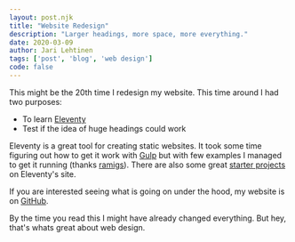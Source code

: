 ```yaml
---
layout: post.njk
title: "Website Redesign"
description: "Larger headings, more space, more everything."
date: 2020-03-09
author: Jari Lehtinen
tags: ['post', 'blog', 'web design']
code: false
---
```


This might be the 20th time I redesign my website. This time around I had two purposes: 

- To learn [Eleventy](https://www.11ty.dev)
- Test if the idea of huge headings could work

Eleventy is a great tool for creating static websites. It took some time figuring out how to get it work with [Gulp](https://gulpjs.com) but with few examples I managed to get it running (thanks [ramigs](https://github.com/ramigs/ramigs.dev)). There are also some great [starter projects](https://www.11ty.dev/docs/starter/) on Eleventy's site.

If you are interested seeing what is going on under the hood, my website is on [GitHub](http://github.com/jarilehtinen/website).

By the time you read this I might have already changed everything. But hey, that's whats great about web design.